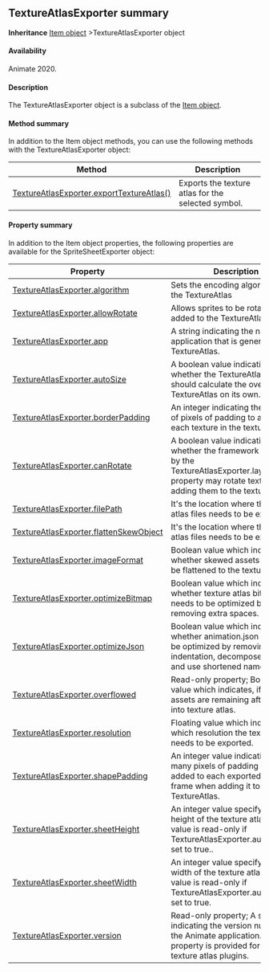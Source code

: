 ## TextureAtlasExporter summary

**Inheritance** [Item object](../Item_object/item_summary.md) >TextureAtlasExporter object

#### Availability

Animate 2020.

#### Description

The TextureAtlasExporter object is a subclass of the [Item object](../Item_object/item_summary.md).

#### Method summary

In addition to the Item object methods, you can use the following methods with the TextureAtlasExporter object:

| **Method**                                                          | **Description**                                                   |
|---------------------------------------------------------------------|-------------------------------------------------------------------|
| [TextureAtlasExporter.exportTextureAtlas()](../TextureAtlasExporter_object\TextureAtlasExporter.md)| Exports the texture atlas for the selected symbol. |

#### Property summary

In addition to the Item object properties, the following properties are available for the SpriteSheetExporter object:

| **Property**                                       | **Description**                                                                                                          |
|----------------------------------------------------|--------------------------------------------------------------------------------------------------------------------------|
| [TextureAtlasExporter.algorithm](../SpriteSheetExporter_object/SpriteSheetExporte2.md)     | Sets the encoding algorithm for the TextureAtlas                                |
| [TextureAtlasExporter.allowRotate](../SpriteSheetExporter_object/SpriteSheetExporte3.md)   | Allows sprites to be rotated when added to the TextureAtlas                                       
| [TextureAtlasExporter.app](../SpriteSheetExporter_object/SpriteSheetExporte5.md)           | A string indicating the name of the application that is generating the TextureAtlas.                                             |
| [TextureAtlasExporter.autoSize](../SpriteSheetExporter_object/SpriteSheetExporte6.md)      | A boolean value indicating whether the TextureAtlasExporter should calculate the overall size of TextureAtlas on its own.                                                                  |
| [TextureAtlasExporter.borderPadding](../SpriteSheetExporter_object/SpriteSheetExporte8.md) | An integer indicating the number of pixels of padding to add around each texture in the texture atlas.        
| [TextureAtlasExporter.canRotate](../SpriteSheetExporter_object/SpriteSheetExport10.md)     | A boolean value indicating whether the framework specified by the TextureAtlasExporter.layoutFormat property may rotate textures when adding them to the texture atlas. |
| [TextureAtlasExporter.filePath](../SpriteSheetExporter_object/SpriteSheetExport12.md)   | It's the location where the texture atlas files needs to be exported.    |
| [TextureAtlasExporter.flattenSkewObject](../SpriteSheetExporter_object/SpriteSheetExport12.md)   | It's the location where the texture atlas files needs to be exported.    |
| [TextureAtlasExporter.imageFormat](../SpriteSheetExporter_object/SpriteSheetExport12.md)   | Boolean value which indicates whether skewed assets needs to be flattened to the texture atlas..    |
| [TextureAtlasExporter.optimizeBitmap](../SpriteSheetExporter_object/SpriteSheetExport12.md)   | Boolean value which indicates whether texture atlas bitmaps needs to be optimized by removing extra spaces.    |
| [TextureAtlasExporter.optimizeJson](../SpriteSheetExporter_object/SpriteSheetExport12.md)   |  Boolean value which indicates whether animation.json needs to be optimized by removing indentation, decomposed matrix and use shortened names.    |
| [TextureAtlasExporter.overflowed](../SpriteSheetExporter_object/SpriteSheetExport12.md)   | Read-only property; Boolean value which indicates, if any assets are remaining after packing into texture atlas.    |
| [TextureAtlasExporter.resolution](../SpriteSheetExporter_object/SpriteSheetExport12.md)   | Floating value which indicates in which resolution the textures needs to be exported.    |
| [TextureAtlasExporter.shapePadding](../SpriteSheetExporter_object/SpriteSheetExport12.md)   | An integer value indicating how many pixels of padding should be added to each exported symbol frame when adding it to the TextureAtlas.    |
| [TextureAtlasExporter.sheetHeight](../SpriteSheetExporter_object/SpriteSheetExport12.md)   | An integer value specifying the height of the texture atlas. This value is read-only if TextureAtlasExporter.autoSize is set to true..    |
| [TextureAtlasExporter.sheetWidth](../SpriteSheetExporter_object/SpriteSheetExport12.md)   | An integer value specifying the width of the texture atlas. This value is read-only if TextureAtlasExporter.autoSize is set to true.    |
| [TextureAtlasExporter.version](../SpriteSheetExporter_object/SpriteSheetExport12.md)   | Read-only property; A stinrg indicating the version number of the Animate application. This property is provided for use by texture atlas plugins.    |